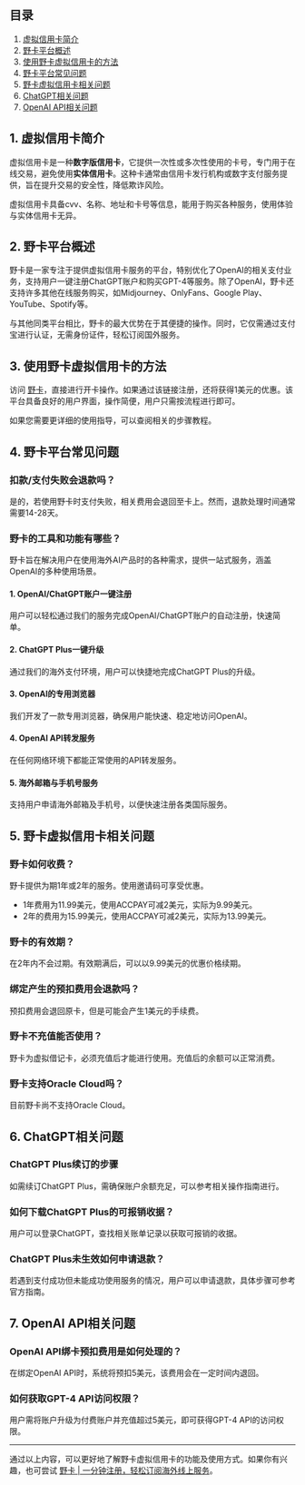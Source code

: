 ## 目录

1. [虚拟信用卡简介](#1-虚拟信用卡简介)
2. [野卡平台概述](#2-野卡平台概述)
3. [使用野卡虚拟信用卡的方法](#3-使用野卡虚拟信用卡的方法)
4. [野卡平台常见问题](#4-野卡平台常见问题)
5. [野卡虚拟信用卡相关问题](#5-野卡虚拟信用卡相关问题)
6. [ChatGPT相关问题](#6-chatgpt相关问题)
7. [OpenAI API相关问题](#7-openai-api相关问题)

## 1. 虚拟信用卡简介

虚拟信用卡是一种**数字版信用卡**，它提供一次性或多次性使用的卡号，专门用于在线交易，避免使用**实体信用卡**。这种卡通常由信用卡发行机构或数字支付服务提供，旨在提升交易的安全性，降低欺诈风险。

虚拟信用卡具备cvv、名称、地址和卡号等信息，能用于购买各种服务，使用体验与实体信用卡无异。

## 2. 野卡平台概述

野卡是一家专注于提供虚拟信用卡服务的平台，特别优化了OpenAI的相关支付业务，支持用户一键注册ChatGPT账户和购买GPT-4等服务。除了OpenAI，野卡还支持许多其他在线服务购买，如Midjourney、OnlyFans、Google Play、YouTube、Spotify等。

与其他同类平台相比，野卡的最大优势在于其便捷的操作。同时，它仅需通过支付宝进行认证，无需身份证件，轻松订阅国外服务。

## 3. 使用野卡虚拟信用卡的方法

访问 [野卡](https://bit.ly/bewildcard)，直接进行开卡操作。如果通过该链接注册，还将获得1美元的优惠。该平台具备良好的用户界面，操作简便，用户只需按流程进行即可。

如果您需要更详细的使用指导，可以查阅相关的步骤教程。

## 4. 野卡平台常见问题

### 扣款/支付失败会退款吗？

是的，若使用野卡时支付失败，相关费用会退回至卡上。然而，退款处理时间通常需要14-28天。

### 野卡的工具和功能有哪些？

野卡旨在解决用户在使用海外AI产品时的各种需求，提供一站式服务，涵盖OpenAI的多种使用场景。

#### 1. OpenAI/ChatGPT账户一键注册

用户可以轻松通过我们的服务完成OpenAI/ChatGPT账户的自动注册，快速简单。

#### 2. ChatGPT Plus一键升级

通过我们的海外支付环境，用户可以快捷地完成ChatGPT Plus的升级。

#### 3. OpenAI的专用浏览器

我们开发了一款专用浏览器，确保用户能快速、稳定地访问OpenAI。

#### 4. OpenAI API转发服务

在任何网络环境下都能正常使用的API转发服务。

#### 5. 海外邮箱与手机号服务

支持用户申请海外邮箱及手机号，以便快速注册各类国际服务。

## 5. 野卡虚拟信用卡相关问题

### 野卡如何收费？

野卡提供为期1年或2年的服务。使用邀请码可享受优惠。

- 1年费用为11.99美元，使用ACCPAY可减2美元，实际为9.99美元。
- 2年的费用为15.99美元，使用ACCPAY可减2美元，实际为13.99美元。

### 野卡的有效期？

在2年内不会过期。有效期满后，可以以9.99美元的优惠价格续期。

### 绑定产生的预扣费用会退款吗？

预扣费用会退回原卡，但是可能会产生1美元的手续费。

### 野卡不充值能否使用？

野卡为虚拟借记卡，必须充值后才能进行使用。充值后的余额可以正常消费。

### 野卡支持Oracle Cloud吗？

目前野卡尚不支持Oracle Cloud。

## 6. ChatGPT相关问题

### ChatGPT Plus续订的步骤

如需续订ChatGPT Plus，需确保账户余额充足，可以参考相关操作指南进行。

### 如何下载ChatGPT Plus的可报销收据？

用户可以登录ChatGPT，查找相关账单记录以获取可报销的收据。

### ChatGPT Plus未生效如何申请退款？

若遇到支付成功但未能成功使用服务的情况，用户可以申请退款，具体步骤可参考官方指南。

## 7. OpenAI API相关问题

### OpenAI API绑卡预扣费用是如何处理的？

在绑定OpenAI API时，系统将预扣5美元，该费用会在一定时间内退回。

### 如何获取GPT-4 API访问权限？

用户需将账户升级为付费账户并充值超过5美元，即可获得GPT-4 API的访问权限。

---

通过以上内容，可以更好地了解野卡虚拟信用卡的功能及使用方式。如果你有兴趣，也可尝试 [野卡 | 一分钟注册，轻松订阅海外线上服务](https://bit.ly/bewildcard)。